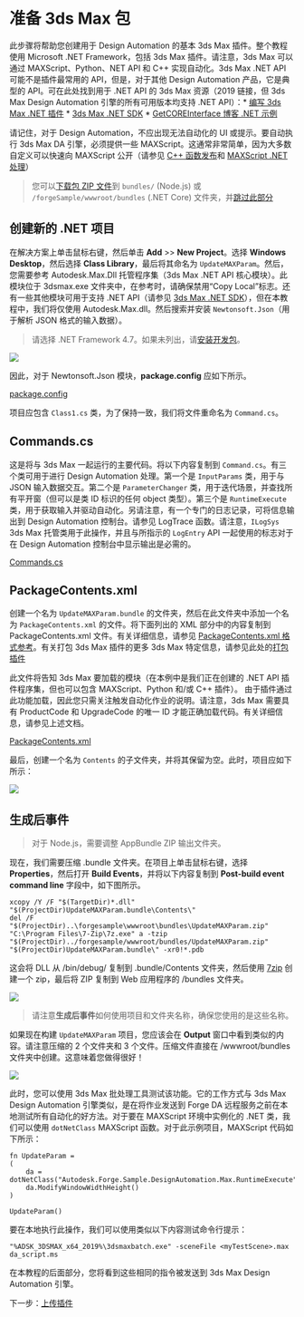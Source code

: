 # 准备 3ds Max 包

此步骤将帮助您创建用于 Design Automation 的基本 3ds Max 插件。整个教程使用 Microsoft .NET Framework，包括 3ds Max 插件。请注意，3ds Max 可以通过 MAXScript、Python、NET API 和 C++ 实现自动化。3ds Max .NET API 可能不是插件最常用的 API，但是，对于其他 Design Automation 产品，它是典型的 API。可在此处找到用于 .NET API 的 3ds Max 资源（2019 链接，但 3ds Max Design Automation 引擎的所有可用版本均支持 .NET API）：* [编写 3ds Max .NET 插件](http://help.autodesk.com/view/3DSMAX/2019/ENU/?guid=__developer_3ds_max_sdk___the_learning_path_lesson_7_writing__net_plug_ins_html) * [3ds Max .NET SDK](http://help.autodesk.com/view/3DSMAX/2019/ENU/?guid=__developer_3ds_max__net_sdk_html) * [GetCOREInterface 博客 .NET 示例](https://getcoreinterface.typepad.com/blog/2017/10/updated-net-api-samples-for-3ds-max-2018.html)

请记住，对于 Design Automation，不应出现无法自动化的 UI 或提示。要自动执行 3ds Max DA 引擎，必须提供一些 MAXScript。这通常非常简单，因为大多数自定义可以快速向 MAXScript 公开（请参见 [C++ 函数发布](http://help.autodesk.com/view/3DSMAX/2019/ENU/?guid=__developer_3ds_max_sdk_features_function_publishing_html)和 [MAXScript .NET 处理](http://help.autodesk.com/view/3DSMAX/2019/ENU/?guid=GUID-779FD7AC-953D-4567-B2A8-60B1D8695B95)）

> 您可以[下载包 ZIP 文件](https://github.com/Autodesk-Forge/learn.forge.designautomation/raw/master/forgesample/wwwroot/bundles/UpdateMAXParam.zip)到 `bundles/` (Node.js) 或 `/forgeSample/wwwroot/bundles` (.NET Core) 文件夹，并[跳过此部分](/zh-CN/designautomation/appbundle/common.md)

## 创建新的 .NET 项目

在解决方案上单击鼠标右键，然后单击 **Add** >> **New Project**。选择 **Windows Desktop**，然后选择 **Class Library**，最后将其命名为 `UpdateMAXParam`。然后，您需要参考 Autodesk.Max.Dll 托管程序集（3ds Max .NET API 核心模块）。此模块位于 3dsmax.exe 文件夹中，在参考时，请确保禁用“Copy Local”标志。还有一些其他模块可用于支持 .NET API（请参见 [3ds Max .NET SDK](http://help.autodesk.com/view/3DSMAX/2019/ENU/?guid=__developer_3ds_max__net_sdk_html)），但在本教程中，我们将仅使用 Autodesk.Max.dll。然后搜索并安装 `Newtonsoft.Json`（用于解析 JSON 格式的输入数据）。

> 请选择 .NET Framework 4.7。如果未列出，请[安装开发包](https://dotnet.microsoft.com/download/dotnet-framework/net47)。

![](_media/designautomation/max/new_project.gif)

因此，对于 Newtonsoft.Json 模块，**package.config** 应如下所示。

[package.config](_snippets/modifymodels/engines/max/package.config ':include :type=code xml')

项目应包含 `Class1.cs` 类，为了保持一致，我们将文件重命名为 `Command.cs`。 

## Commands.cs

这是将与 3ds Max 一起运行的主要代码。将以下内容复制到 `Command.cs`。有三个类可用于进行 Design Automation 处理。第一个是 `InputParams` 类，用于与 JSON 输入数据交互。第二个是 `ParameterChanger` 类，用于迭代场景，并查找所有平开窗（但可以是类 ID 标识的任何 object 类型）。第三个是 `RuntimeExecute` 类，用于获取输入并驱动自动化。另请注意，有一个专门的日志记录，可将信息输出到 Design Automation 控制台。请参见 LogTrace 函数。请注意，`ILogSys` 3ds Max 托管类用于此操作，并且与所指示的 `LogEntry` API 一起使用的标志对于在 Design Automation 控制台中显示输出是必需的。 

[Commands.cs](_snippets/modifymodels/engines/max/Commands.cs ':include :type=code csharp')

## PackageContents.xml

创建一个名为 `UpdateMAXParam.bundle` 的文件夹，然后在此文件夹中添加一个名为 `PackageContents.xml` 的文件。将下面列出的 XML 部分中的内容复制到 PackageContents.xml 文件。有关详细信息，请参见 [PackageContents.xml 格式参考](https://knowledge.autodesk.com/search-result/caas/CloudHelp/cloudhelp/2016/ENU/AutoCAD-Customization/files/GUID-BC76355D-682B-46ED-B9B7-66C95EEF2BD0-htm.html)。有关打包 3ds Max 插件的更多 3ds Max 特定信息，请参见此处的[打包插件](http://help.autodesk.com/view/3DSMAX/2019/ENU/?guid=__developer_writing_plug_ins_packaging_plugins_html)

此文件将告知 3ds Max 要加载的模块（在本例中是我们正在创建的 .NET API 插件程序集，但也可以包含 MAXScript、Python 和/或 C++ 插件）。 由于插件通过此功能加载，因此您只需关注触发自动化作业的说明。请注意，3ds Max 需要具有 ProductCode 和 UpgradeCode 的唯一 ID 才能正确加载代码。有关详细信息，请参见上述文档。

[PackageContents.xml](_snippets/modifymodels/engines/max/PackageContents.xml ':include :type=code xml')

最后，创建一个名为 `Contents` 的子文件夹，并将其保留为空。此时，项目应如下所示：

![](_media/designautomation/max/bundle_folders.png)

## 生成后事件

> 对于 Node.js，需要调整 AppBundle ZIP 输出文件夹。

现在，我们需要压缩 .bundle 文件夹。在项目上单击鼠标右键，选择 **Properties**，然后打开 **Build Events**，并将以下内容复制到 **Post-build event command line** 字段中，如下图所示。

```
xcopy /Y /F "$(TargetDir)*.dll" "$(ProjectDir)UpdateMAXParam.bundle\Contents\"
del /F "$(ProjectDir)..\forgesample\wwwroot\bundles\UpdateMAXParam.zip"
"C:\Program Files\7-Zip\7z.exe" a -tzip "$(ProjectDir)../forgesample/wwwroot/bundles/UpdateMAXParam.zip" "$(ProjectDir)UpdateMAXParam.bundle\" -xr0!*.pdb
```

这会将 DLL 从 /bin/debug/ 复制到 .bundle/Contents 文件夹，然后使用 [7zip](https://www.7-zip.org/) 创建一个 zip，最后将 ZIP 复制到 Web 应用程序的 /bundles 文件夹。

![](_media/designautomation/max/post_build.png)
> 请注意**生成后事件**如何使用项目和文件夹名称，确保您使用的是这些名称。

如果现在构建 `UpdateMAXParam` 项目，您应该会在 **Output** 窗口中看到类似的内容。请注意压缩的 2 个文件夹和 3 个文件。压缩文件直接在 /wwwroot/bundles 文件夹中创建。这意味着您做得很好！

![](_media/designautomation/max/build_output.png)

此时，您可以使用 3ds Max 批处理工具测试该功能。它的工作方式与 3ds Max Design Automation 引擎类似，是在将作业发送到 Forge DA 远程服务之前在本地测试所有自动化的好方法。对于要在 MAXScript 环境中实例化的 .NET 类，我们可以使用 `dotNetClass` MAXScript 函数。对于此示例项目，MAXScript 代码如下所示：

```MAXScript
fn UpdateParam =
(
	da = dotNetClass("Autodesk.Forge.Sample.DesignAutomation.Max.RuntimeExecute")
	da.ModifyWindowWidthHeight()
)

UpdateParam()
```

要在本地执行此操作，我们可以使用类似以下内容测试命令行提示：
```CommandLine
"%ADSK_3DSMAX_x64_2019%\3dsmaxbatch.exe" -sceneFile <myTestScene>.max da_script.ms
```
在本教程的后面部分，您将看到这些相同的指令被发送到 3ds Max Design Automation 引擎。

下一步：[上传插件](/zh-CN/designautomation/appbundle/common)